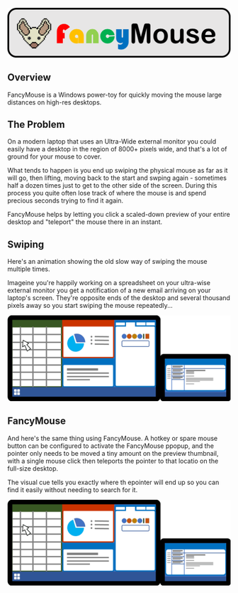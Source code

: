 ![](wiki/images/fancymouse-banner.png)

## Overview

FancyMouse is a Windows power-toy for quickly moving the mouse large distances on high-res desktops.


## The Problem

On a modern laptop that uses an Ultra-Wide external monitor you could easily have a desktop in the region of 8000+ pixels wide, and that's a lot of ground for your mouse to cover.

What tends to happen is you end up swiping the physical mouse as far as it will go, then lifting, moving back to the start and swping again - sometimes half a dozen times just to get to the other side of the screen. During this process you quite often lose track of where the mouse is and spend precious seconds trying to find it again.

FancyMouse helps by letting you click a scaled-down preview of your entire desktop and "teleport" the mouse there in an instant.

## Swiping

Here's an animation showing the old slow way of swiping the mouse multiple times.

Imageine you're happily working on a spreadsheet on your ultra-wise external monitor you get a notification of a new email arriving on your laptop's screen. They're opposite ends of the desktop and several thousand pixels away so you start swiping the mouse repeatedly...

![Swiping a mouse multiple times to move across a large monitor setup](wiki/images/swipe.gif)


## FancyMouse

And here's the same thing using FancyMouse. A hotkey or spare mouse button can be configured to activate the FancyMouse ppopup, and the pointer only needs to be moved a tiny amount on the preview thumbnail, with a single mouse click then teleports the pointer to that locatio on the full-size desktop.

The visual cue tells you exactly where th epointer will end up so you can find it easily without needing to search for it.

![Using FancyMouse to instantly teleport across a large monitor setup](wiki/images/fancy.gif)
